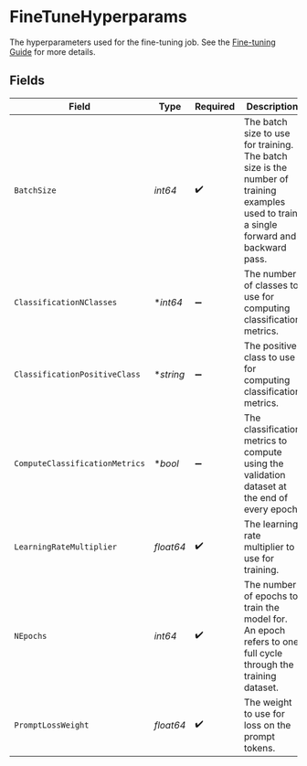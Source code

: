 # FineTuneHyperparams

The hyperparameters used for the fine-tuning job. See the [Fine-tuning Guide](/docs/guides/fine-tuning/hyperparameters) for more details.


## Fields

| Field                                                                                                                                    | Type                                                                                                                                     | Required                                                                                                                                 | Description                                                                                                                              |
| ---------------------------------------------------------------------------------------------------------------------------------------- | ---------------------------------------------------------------------------------------------------------------------------------------- | ---------------------------------------------------------------------------------------------------------------------------------------- | ---------------------------------------------------------------------------------------------------------------------------------------- |
| `BatchSize`                                                                                                                              | *int64*                                                                                                                                  | :heavy_check_mark:                                                                                                                       | The batch size to use for training. The batch size is the number of<br/>training examples used to train a single forward and backward pass.<br/> |
| `ClassificationNClasses`                                                                                                                 | **int64*                                                                                                                                 | :heavy_minus_sign:                                                                                                                       | The number of classes to use for computing classification metrics.<br/>                                                                  |
| `ClassificationPositiveClass`                                                                                                            | **string*                                                                                                                                | :heavy_minus_sign:                                                                                                                       | The positive class to use for computing classification metrics.<br/>                                                                     |
| `ComputeClassificationMetrics`                                                                                                           | **bool*                                                                                                                                  | :heavy_minus_sign:                                                                                                                       | The classification metrics to compute using the validation dataset at the end of every epoch.<br/>                                       |
| `LearningRateMultiplier`                                                                                                                 | *float64*                                                                                                                                | :heavy_check_mark:                                                                                                                       | The learning rate multiplier to use for training.<br/>                                                                                   |
| `NEpochs`                                                                                                                                | *int64*                                                                                                                                  | :heavy_check_mark:                                                                                                                       | The number of epochs to train the model for. An epoch refers to one<br/>full cycle through the training dataset.<br/>                    |
| `PromptLossWeight`                                                                                                                       | *float64*                                                                                                                                | :heavy_check_mark:                                                                                                                       | The weight to use for loss on the prompt tokens.<br/>                                                                                    |